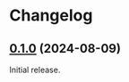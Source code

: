 # Changelog

<!-- changelogging: start -->

## [0.1.0](https://github.com/nekitdev/wraps-futures-core/tree/v0.1.0) (2024-08-09)

Initial release.
